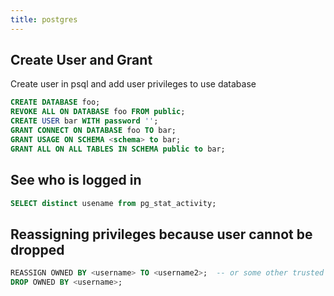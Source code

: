 ```yaml
---
title: postgres
---
```

## Create User and Grant
Create user in psql and add user privileges to use database
```sql
CREATE DATABASE foo;
REVOKE ALL ON DATABASE foo FROM public;
CREATE USER bar WITH password '';
GRANT CONNECT ON DATABASE foo TO bar;
GRANT USAGE ON SCHEMA <schema> to bar;
GRANT ALL ON ALL TABLES IN SCHEMA public to bar;
```


## See who is logged in
```sql
SELECT distinct usename from pg_stat_activity;
```

## Reassigning privileges because user cannot be dropped
```sql
REASSIGN OWNED BY <username> TO <username2>;  -- or some other trusted role
DROP OWNED BY <username>;
```
